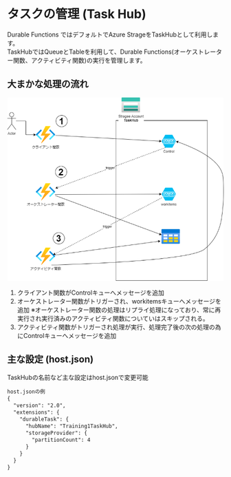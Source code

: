 # タスクの管理 (Task Hub)

Durable Functions ではデフォルトでAzure StrageをTaskHubとして利用します。  
TaskHubではQueueとTableを利用して、Durable Functions(オーケストレーター関数、アクティビティ関数)の実行を管理します。

## 大まかな処理の流れ

![Durable Functions](./DurableFunctions_TaskHub.png)

1. クライアント関数がControlキューへメッセージを追加
2. オーケストレーター関数がトリガーされ、workitemsキューへメッセージを追加 ※オーケストレーター関数の処理はリプライ処理になっており、常に再実行され実行済みのアクティビティ関数についていはスキップされる。
3. アクティビティ関数がトリガーされ処理が実行、処理完了後の次の処理の為にControlキューへメッセージを追加

## 主な設定 (host.json)
TaskHubの名前など主な設定はhost.jsonで変更可能
```
host.jsonの例
{
  "version": "2.0",
  "extensions": {
    "durableTask": {
      "hubName": "Training1TaskHub",
      "storageProvider": {
        "partitionCount": 4
      }
    }
  }
}
```
